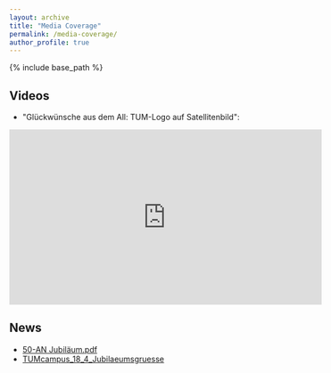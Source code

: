 ```yaml
---
layout: archive
title: "Media Coverage"
permalink: /media-coverage/
author_profile: true
---
```

 
{% include base_path %}


## Videos
* "Glückwünsche aus dem All: TUM-Logo auf Satellitenbild":  
 
 <iframe width="560" height="315" src="https://www.youtube-nocookie.com/embed/4h5tRs3TMvk" frameborder="0" allow="accelerometer; autoplay; encrypted-media; gyroscope; picture-in-picture" allowfullscreen></iframe>
  
## News
*  <a href="/media/50-AN Jubiläum.pdf" target="_blank">50-AN Jubiläum.pdf</a>
*  <a href="/media/TUMcampus_18_4_Jubilaeumsgruesse.pdf" target="_blank">TUMcampus_18_4_Jubilaeumsgruesse</a>
